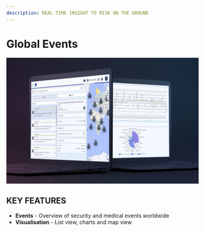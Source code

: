 ```yaml
---
description: REAL-TIME INSIGHT TO RISK ON THE GROUND
---
```


# Global Events

![](../.gitbook/assets/ge-cover%20%286%29.JPG)

## KEY FEATURES

* **Events** - Overview of security and medical events worldwide
* **Visualisation** -  List view, charts and map view

